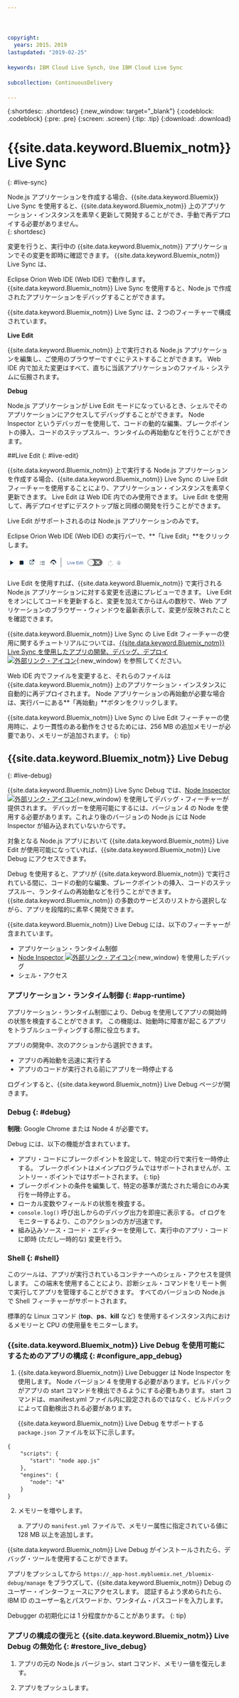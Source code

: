 ```yaml
---



copyright:
  years: 2015，2019
lastupdated: "2019-02-25"

keywords: IBM Cloud Live Synch, Use IBM Cloud Live Sync

subcollection: ContinuousDelivery

---
```


{:shortdesc: .shortdesc}
{:new_window: target="_blank"}
{:codeblock: .codeblock}
{:pre: .pre}
{:screen: .screen}
{:tip: .tip}
{:download: .download}

# {{site.data.keyword.Bluemix_notm}} Live Sync
{: #live-sync}


Node.js アプリケーションを作成する場合、{{site.data.keyword.Bluemix}} Live Sync を使用すると、{{site.data.keyword.Bluemix_notm}} 上のアプリケーション・インスタンスを素早く更新して開発することができ、手動で再デプロイする必要がありません。   
{: shortdesc}

変更を行うと、実行中の {{site.data.keyword.Bluemix_notm}} アプリケーションでその変更を即時に確認できます。 {{site.data.keyword.Bluemix_notm}} Live Sync は、
<!--from both the command line and --> Eclipse Orion Web IDE (Web IDE) で動作します。 {{site.data.keyword.Bluemix_notm}} Live Sync を使用すると、Node.js で作成されたアプリケーションをデバッグすることができます。  

{{site.data.keyword.Bluemix_notm}} Live Sync は、2 つのフィーチャーで構成されています。
<!--three -->

<!--
**Desktop Sync**  

You can synchronize any desktop directory tree with a cloud-based project workspace similar to the way Dropbox works. The Web IDE directly edits the same cloud-based workspace, so both stay in sync. Desktop Sync works for any kind of application. To use Desktop Sync, you need to download and install the BL command line interface.  
-->

**Live Edit**

{{site.data.keyword.Bluemix_notm}} 上で実行される Node.js アプリケーションを編集し、ご使用のブラウザーですぐにテストすることができます。 Web IDE 内で加えた変更はすべて、直ちに当該アプリケーションのファイル・システムに伝搬されます。  

**Debug**  

Node.js アプリケーションが Live Edit モードになっているとき、シェルでそのアプリケーションにアクセスしてデバッグすることができます。 Node Inspector というデバッガーを使用して、コードの動的な編集、ブレークポイントの挿入、コードのステップスルー、ランタイムの再始動などを行うことができます。  


##Live Edit
{: #live-edit}

{{site.data.keyword.Bluemix_notm}} 上で実行する Node.js アプリケーションを作成する場合、{{site.data.keyword.Bluemix_notm}} Live Sync の Live Edit フィーチャーを使用することにより、アプリケーション・インスタンスを素早く更新できます。 Live Edit は Web IDE 内でのみ使用できます。 Live Edit を使用して、再デプロイせずにデスクトップ版と同様の開発を行うことができます。

Live Edit がサポートされるのは Node.js アプリケーションのみです。

Eclipse Orion Web IDE (Web IDE) の実行バーで、**「Live Edit」**をクリックします。

![実行バーに表示された Live Edit のイメージ](images/bluemix-live-sync-light.png)

Live Edit を使用すれば、{{site.data.keyword.Bluemix_notm}} で実行される Node.js アプリケーションに対する変更を迅速にプレビューできます。 Live Edit をオンにしてコードを更新すると、変更を加えてからほんの数秒で、Web アプリケーションのブラウザー・ウィンドウを最新表示して、変更が反映されたことを確認できます。

{{site.data.keyword.Bluemix_notm}} Live Sync の Live Edit フィーチャーの使用に関するチュートリアルについては、[{{site.data.keyword.Bluemix_notm}} Live Sync を使用したアプリの開発、デバッグ、デプロイ ![外部リンク・アイコン](../../icons/launch-glyph.svg "外部リンク・アイコン")](https://www.ibm.com/cloud/garage/tutorials/use-live-sync-to-develop-debug-and-deploy-your-app){:new_window} を参照してください。

Web IDE 内でファイルを変更すると、それらのファイルは {{site.data.keyword.Bluemix_notm}} 上のアプリケーション・インスタンスに自動的に再デプロイされます。 Node アプリケーションの再始動が必要な場合は、実行バーにある**「再始動」**ボタンをクリックします。

{{site.data.keyword.Bluemix_notm}} Live Sync の Live Edit フィーチャーの使用時に、より一貫性のある動作をさせるためには、256 MB の追加メモリーが必要であり、メモリーが追加されます。
{: tip}

## {{site.data.keyword.Bluemix_notm}} Live Debug
{: #live-debug}

{{site.data.keyword.Bluemix_notm}} Live Sync Debug では、[Node Inspector ![外部リンク・アイコン](../../icons/launch-glyph.svg "外部リンク・アイコン")](https://github.com/node-inspector/node-inspector){:new_window} を使用してデバッグ・フィーチャーが提供されます。 デバッガーを使用可能にするには、バージョン 4 の Node を使用する必要があります。これより後のバージョンの Node.js には Node Inspector が組み込まれていないからです。

対象となる Node.js アプリにおいて {{site.data.keyword.Bluemix_notm}} Live Edit が使用可能になっていれば、{{site.data.keyword.Bluemix_notm}} Live Debug にアクセスできます。  

Debug を使用すると、アプリが {{site.data.keyword.Bluemix_notm}} で実行されている間に、コードの動的な編集、ブレークポイントの挿入、コードのステップスルー、ランタイムの再始動などを行うことができます。 {{site.data.keyword.Bluemix_notm}} の多数のサービスのリストから選択しながら、アプリを段階的に素早く開発できます。

{{site.data.keyword.Bluemix_notm}} Live Debug には、以下のフィーチャーが含まれています。

* アプリケーション・ランタイム制御
* [Node Inspector ![外部リンク・アイコン](../../icons/launch-glyph.svg "外部リンク・アイコン")](https://github.com/node-inspector/node-inspector){:new_window} を使用したデバッグ
* シェル・アクセス

### アプリケーション・ランタイム制御 {: #app-runtime}

アプリケーション・ランタイム制御により、Debug を使用してアプリの開始時の状態を検査することができます。 この機能は、始動時に障害が起こるアプリをトラブルシューティングする際に役立ちます。

アプリの開発中、次のアクションから選択できます。

* アプリの再始動を迅速に実行する
* アプリのコードが実行される前にアプリを一時停止する

ログインすると、{{site.data.keyword.Bluemix_notm}} Live Debug ページが開きます。

### Debug {: #debug}

**制限:** Google Chrome または Node 4 が必要です。

Debug には、以下の機能が含まれています。  
* アプリ・コードにブレークポイントを設定して、特定の行で実行を一時停止する。
  ブレークポイントはメインプログラムではサポートされませんが、エントリー・ポイントではサポートされます。
  {: tip}
* ブレークポイントの条件を編集して、特定の基準が満たされた場合にのみ実行を一時停止する。
* ローカル変数やフィールドの状態を検査する。
* `console.log()` 呼び出しからのデバッグ出力を即座に表示する。 cf ログをモニターするより、このアクションの方が迅速です。
* 組み込みソース・コード・エディターを使用して、実行中のアプリ・コードに即時 (ただし一時的な) 変更を行う。

### Shell {: #shell}

このツールは、アプリが実行されているコンテナーへのシェル・アクセスを提供します。 この端末を使用することにより、診断シェル・コマンドをリモート側で実行してアプリを管理することができます。 すべてのバージョンの Node.js で Shell フィーチャーがサポートされます。

標準的な Linux コマンド (**top**、**ps**、**kill** など) を使用するインスタンス内におけるメモリーと CPU の使用量をモニターします。

### {{site.data.keyword.Bluemix_notm}} Live Debug を使用可能にするためのアプリの構成 {: #configure_app_debug}

1. {{site.data.keyword.Bluemix_notm}} Live Debugger は Node Inspector を使用します。 Node バージョン 4 を使用する必要があります。ビルドパックがアプリの start コマンドを検出できるようにする必要もあります。 start コマンドは、manifest.yml ファイル内に設定されるのではなく、ビルドパックによって自動検出される必要があります。

   {{site.data.keyword.Bluemix_notm}} Live Debug をサポートする `package.json` ファイルを以下に示します。

  ```
  {
      "scripts": {
         "start": "node app.js"
      },
      "engines": {
         "node": "4"
      }
  }
  ```

2. メモリーを増やします。  

    a. アプリの `manifest.yml` ファイルで、メモリー属性に指定されている値に 128 MB 以上を追加します。

{{site.data.keyword.Bluemix_notm}} Live Debug がインストールされたら、デバッグ・ツールを使用することができます。

アプリをプッシュしてから `https://_app-host.mybluemix.net_/bluemix-debug/manage` をブラウズして、{{site.data.keyword.Bluemix_notm}} Debug のユーザー・インターフェースにアクセスします。 認証するよう求められたら、IBM ID のユーザー名とパスワードか、ワンタイム・パスコードを入力します。    

Debugger の初期化には 1 分程度かかることがあります。
{: tip}

### アプリの構成の復元と {{site.data.keyword.Bluemix_notm}} Live Debug の無効化 {: #restore_live_debug}

1. アプリの元の Node.js バージョン、start コマンド、メモリー値を復元します。

2. アプリをプッシュします。
